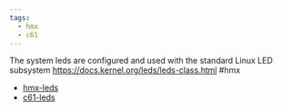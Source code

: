 ```yaml
---
tags:
  - hmx
  - c61
---
```


The system leds are configured and used with the standard Linux LED subsystem https://docs.kernel.org/leds/leds-class.html #hmx

- [hmx-leds](hmx-leds)
- [c61-leds](c61-leds)
